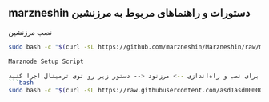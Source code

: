 
marzneshin
دستورات و راهنماهای مربوط به مرزنشین
---------------------------------------------
نصب مرزنشین  
```bash
sudo bash -c "$(curl -sL https://github.com/marzneshin/Marzneshin/raw/master/script.sh)" @ install

Marznode Setup Script

برای نصب و راه‌اندازی --> مرزنود <-- دستور زیر رو توی ترمینال اجرا کنید:#
```bash
sudo bash -c "$(curl -sL https://raw.githubusercontent.com/asd1asd00000/marzneshin/b8de769ca755d1bbb10e6db6345c9dea15414687/nasbe-marznode.sh)"

